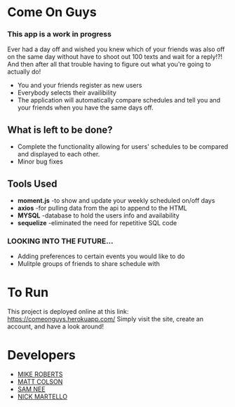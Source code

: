 # Come On Guys

### This app is a work in progress

Ever had a day off and wished you knew which of your friends was also off on the same day without have to shoot out 100 texts and wait for a reply!?! And then after all that trouble having to figure out what you're going to actually do!

  - You and your friends register as new users
  - Everybody selects their availibility
  - The application will automatically compare schedules and tell you and your friends when you have the same days off.

## What is left to be done?

  - Complete the functionality allowing for users' schedules to be compared and displayed to each other. 
  - Minor bug fixes


## Tools Used
* **moment.js** -to show and update your weekly scheduled on/off days
* **axios** -for pulling data from the api to append to the HTML
* **MYSQL** -database to hold the users info and availability
* **sequelize** -eliminated the need for repetitive SQL code

### LOOKING INTO THE FUTURE...
* Adding preferences to certain events you would like to do
* Mulitple groups of friends to share schedule with

# To Run

  This project is deployed online at this link: https://comeonguys.herokuapp.com/
  Simply visit the site, create an account, and have a look around!


# Developers
* [MIKE ROBERTS](https://github.com/mike881205)
* [MATT COLSON](https://github.com/MC180G)
* [SAM NEE](https://github.com/thesamnee)
* [NICK MARTELLO](https://github.com/nickmartello)







